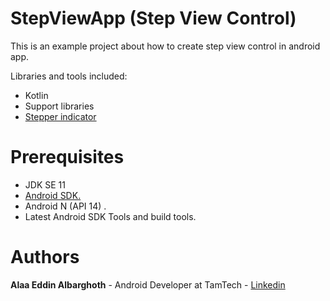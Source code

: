 # StepViewApp (Step View Control)
This is an example project about how to create step view control in android app.

Libraries and tools included:

- Kotlin
- Support libraries
- <a href="https://github.com/badoualy/stepper-indicator">Stepper indicator </a>

# Prerequisites
- JDK SE 11
- <a href="http://developer.android.com/sdk/index.html" rel="nofollow">Android SDK.</a>
- Android N (API 14) .
- Latest Android SDK Tools and build tools.


# Authors
<b>Alaa Eddin Albarghoth</b> - Android Developer at TamTech - <a href="https://www.linkedin.com/in/alaaeddin-albrghoth/" rel="nofollow">Linkedin</a>
